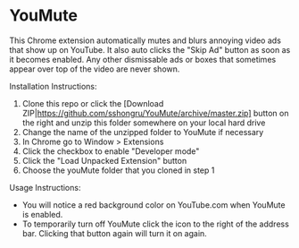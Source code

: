 # YouMute

This Chrome extension automatically mutes and blurs annoying video ads that show up on YouTube.  It also auto clicks the "Skip Ad" button as soon as it becomes enabled.  Any other dismissable ads or boxes that sometimes appear over top of the video are never shown.

Installation Instructions:

1. Clone this repo or click the [Download ZIP|https://github.com/sshongru/YouMute/archive/master.zip] button on the right and unzip this folder somewhere on your local hard drive
2. Change the name of the unzipped folder to YouMute if necessary
1. In Chrome go to Window > Extensions
1. Click the checkbox to enable "Developer mode" 
1. Click the "Load Unpacked Extension" button
1. Choose the youMute folder that you cloned in step 1

Usage Instructions:

- You will notice a red background color on YouTube.com when YouMute is enabled.
- To temporarily turn off YouMute click the icon to the right of the address bar.  Clicking that button again will turn it on again.
